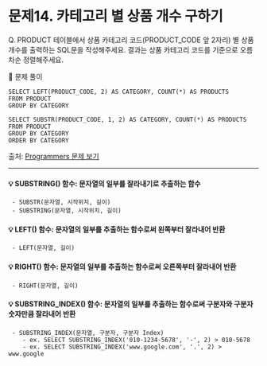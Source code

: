 # 문제14. 카테고리 별 상품 개수 구하기

Q. PRODUCT 테이블에서 상품 카테고리 코드(PRODUCT_CODE 앞 2자리) 별 상품 개수를 출력하는 SQL문을 작성해주세요. 결과는 상품 카테고리 코드를 기준으로 오름차순 정렬해주세요.

🔑 문제 풀이
```mysql
SELECT LEFT(PRODUCT_CODE, 2) AS CATEGORY, COUNT(*) AS PRODUCTS
FROM PRODUCT
GROUP BY CATEGORY
```

```mysql
SELECT SUBSTR(PRODUCT_CODE, 1, 2) AS CATEGORY, COUNT(*) AS PRODUCTS
FROM PRODUCT 
GROUP BY CATEGORY 
ORDER BY CATEGORY
```

출처: [Programmers 문제 보기](https://school.programmers.co.kr/learn/courses/30/lessons/131529)

----- 

#### 💡 SUBSTRING() 함수: 문자열의 일부를 잘라내기로 추출하는 함수 
     - SUBSTR(문자열, 시작위치, 길이)
     - SUBSTRING(문자열, 시작위치, 길이)

#### 💡 LEFT() 함수: 문자열의 일부를 추출하는 함수로써 왼쪽부터 잘라내어 반환
     - LEFT(문자열, 길이)

#### 💡 RIGHT() 함수: 문자열의 일부를 추출하는 함수로써 오른쪽부터 잘라내어 반환
     - RIGHT(문자열, 길이)

#### 💡 SUBSTRING_INDEX() 함수: 문자열의 일부를 추출하는 함수로써 구분자와 구분자 숫자만큼 잘라내어 반환
     - SUBSTRING_INDEX(문자열, 구분자, 구분자 Index)
        - ex. SELECT SUBSTRING_INDEX('010-1234-5678', '-', 2) > 010-5678
        - ex. SELECT SUBSTRING_INDEX('www.google.com', '.', 2) > www.google
